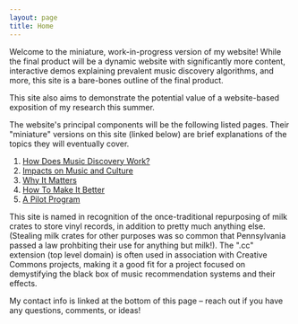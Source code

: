 ```yaml
---
layout: page
title: Home
---
```


Welcome to the miniature, work-in-progress version of my website! While the final product will be a dynamic website with significantly more content, interactive demos explaining prevalent music discovery algorithms, and more, this site is a bare-bones outline of the final product.

This site also aims to demonstrate the potential value of a website-based exposition of my research this summer.

The website's principal components will be the following listed pages. Their "miniature" versions on this site (linked below) are brief explanations of the topics they will eventually cover.

1. [How Does Music Discovery Work?][discovery]
2. [Impacts on Music and Culture][impacts]
3. [Why It Matters][why]
4. [How To Make It Better][improvements]
5. [A Pilot Program][pilot]

This site is named in recognition of the once-traditional repurposing of milk crates to store vinyl records, in addition to pretty much anything else. (Stealing milk crates for other purposes was so common that Pennsylvania passed a law prohbiting their use for anything but milk!). The ".cc" extension (top level domain) is often used in association with Creative Commons projects, making it a good fit for a project focused on demystifying the black box of music recommendation systems and their effects.

My contact info is linked at the bottom of this page – reach out if you have any questions, comments, or ideas!

[discovery]: /discovery
[ impacts ]: /impacts
[ why ]: /why
[ improvements]: /improvements
[ pilot ]: /pilot
